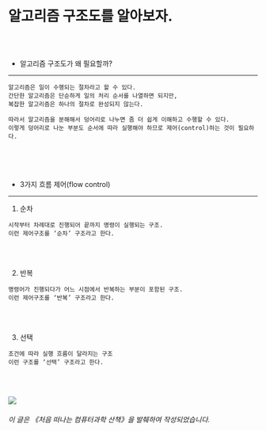 # 알고리즘 구조도를 알아보자.

<br /><br />

* 알고리즘 구조도가 왜 필요할까?
---

```
알고리즘은 일이 수행되는 절차라고 할 수 있다.
간단한 알고리즘은 단순하게 일의 처리 순서를 나열하면 되지만,
복잡한 알고리즘은 하나의 절차로 완성되지 않는다.

따라서 알고리즘을 분해해서 덩어리로 나누면 좀 더 쉽게 이해하고 수행할 수 있다.
이렇게 덩어리로 나눈 부분도 순서에 따라 실행해야 하므로 제어(control)하는 것이 필요하다.
```

<br /><br /><br />

* 3가지 흐름 제어(flow control)
---

1. 순차
```
시작부터 차례대로 진행되어 끝까지 명령이 실행되는 구조.
이런 제어구조를 ‘순차’ 구조라고 한다.
```

<br /><br />
 
2. 반복
```
명령어가 진행되다가 어느 시점에서 반복하는 부분이 포함된 구조.
이런 제어구조를 ‘반복’ 구조라고 한다.
```

<br /><br />

3. 선택
```
조건에 따라 실행 흐름이 달라지는 구조
이런 구조를 ‘선택’ 구조라고 한다.
```

<br /><br />

<img src="https://github.com/codej625/professional_tip/blob/main/img/%EC%95%8C%EA%B3%A0%EB%A6%AC%EC%A6%98%20%EA%B5%AC%EC%A1%B0%EB%8F%84.png">

###### 이 글은 《처음 떠나는 컴퓨터과학 산책》을 발췌하여 작성되었습니다.
